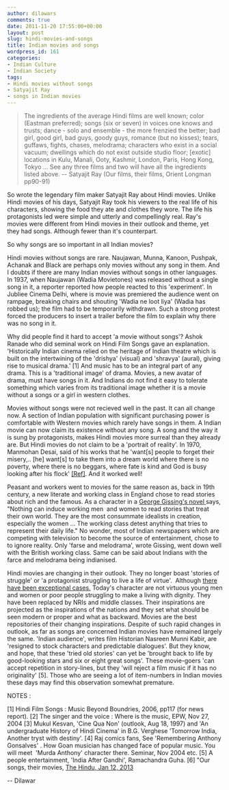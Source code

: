 ```yaml
---
author: dilawars
comments: true
date: 2011-11-20 17:55:00+00:00
layout: post
slug: hindi-movies-and-songs
title: Indian movies and songs
wordpress_id: 161
categories:
- Indian Culture
- Indian Society
tags:
- Hindi movies without songs
- Satyajit Ray
- songs in Indian movies
---
```





> 

> 
> The ingredients of the average Hindi films are well known; color (Eastman preferred); songs (six or seven) in voices one knows and trusts; dance - solo and ensemble - the more frenzied the better; bad girl, good girl, bad guys, goody guys, romance (but no kisses); tears, guffaws, fights, chases, melodrama; characters who exist in a social vacuum; dwellings which do not exist outside studio floor; [exotic] locations in Kulu, Manali, Ooty, Kashmir, London, Paris, Hong Kong, Tokyo ... See any three films and two will have all the ingredients listed above. -- Satyajit Ray (Our films, their films, Orient Longman pp90-91)
> 
> 



So wrote the legendary film maker Satyajit Ray about Hindi movies. Unlike Hindi movies of his days, Satyajit Ray took his viewers to the real life of his characters, showing the food they ate and clothes they wore. The life his protagonists led were simple and utterly and compellingly real. Ray's movies were different from Hindi movies in their outlook and theme, yet they had songs. Although fewer than it's counterpart.

So why songs are so important in all Indian movies?

<!-- more -->

Hindi movies without songs are rare. Naujawan, Munna, Kanoon, Pushpak, Achanak and Black are perhaps only movies without any song in them. And I doubts if there are many Indian movies without songs in other languages. In 1937, when Naujawan (Wadia Movietones) was released without a single song in it, a reporter reported how people reacted to this 'experiment'. In Jubliee Cinema Delhi, where is movie was premiered the audience went on rampage, breaking chairs and shouting 'Wadia ne loot liya' (Wadia has robbed us); the film had to be temporarily withdrawn. Such a strong protest forced the producers to insert a trailer before the film to explain why there was no song in it.

Why did people find it hard to accept 'a movie without songs'? Ashok Ranade who did seminal work on Hindi Film Songs gave an explanation.  'Historically Indian cinema relied on the heritage of Indian theatre which is built on the intertwining of the 'drishya' (visual) and 'shravya' (aural), giving rise to musical drama.' [1] And music has to be an integral part of any drama. This is a 'traditional image' of drama. Movies, a new avatar of drama, must have songs in it. And Indians do not find it easy to tolerate something which varies from its traditional image whether it is a movie without a songs or a girl in western clothes.

Movies without songs were not recieved well in the past. It can all change now. A section of Indian population with significant purchasing power is comfortable with Western movies which rarely have songs in them. A Indian movie can now claim its existence without any song. A song and the way it is sung by protagonists, makes Hindi movies more surreal than they already are. But Hindi movies do not claim to be a 'portrait of reality'. In 1970, Manmohan Desai, said of his works that he 'want[s] people to forget their misery,.. [he] want[s] to take them into a dream world where there is no poverty, where there is no beggars, where fate is kind and God is busy looking after his flock' [[Ref]](http://press.uchicago.edu/ucp/books/book/chicago/C/bo3684199.html%29). And it worked well!

Peasant and workers went to movies for the same reason as, back in 19th century, a new literate and working class in England chose to read stories about rich and the famous. As a character in a [George Gissing's novel ](http://books.google.com/books?id=Nq9SCDhI8UsC&pg=PA378&lpg=PA378&dq=nothing+can+induce+working+men+and+women+to+read+%2B+gissing&source=bl&ots=wV6hpENR0y&sig=OyRbNJOASIs9OjSarNKKc0yHFDo&hl=en&ei=SBXJTtvDFIPirAf2pPCdDg&sa=X&oi=book_result&ct=result&resnum=1&ved=0CBwQ6AEwAA#v=onepage&q=nothing%20can%20induce&f=false)says, "Nothing can induce working men  and women to read stories that treat their own world. They are the most consummate idealists in creation, especially the women ... The working class detest anything that tries to represent their daily life." No wonder, most of Indian newspapers which are competing with television to become the source of entertainment, chose to to ignore reality. Only 'farse and melodrama', wrote Gissing, went down well with the British working class. Same can be said about Indians with the farce and melodrama being indianised.

Hindi movies are changing in their outlook. They no longer boast 'stories of struggle' or 'a protagonist struggling to live a life of virtue'.  Although [there have been exceptional cases.](http://www.thehindu.com/opinion/columns/Harsh_Mander/article80638.ece) Today's character are not virtuous young men and women or poor people struggling to make a living with dignity. They have been replaced by NRIs and middle classes. Their inspirations are projected as the inspirations of the nations and they set what should be seen modern or proper and what as backward. Movies are the best repositories of their changing inspirations. Despite of such rapid changes in outlook, as far as songs are concerned Indian movies have remained largely the same. 'Indian audience', writes film Historian Nasreen Munni Kabir, are 'resigned to stock characters and predictable dialogues'. But they know, and hope, that these 'tried old stories' can yet be 'brought back to life by good-looking stars and six or eight great songs'. These movie-goers 'can accept repetition in story-lines, but they 'will reject a film music if it has no originality' [5]. Those who are seeing a lot of item-numbers in Indian movies these days may find this observation somewhat premature.

NOTES :

[1] Hindi Film Songs : Music Beyond Boundries, 2006, pp117 (for news report).
[2] The singer and the voice : Where is the music, EPW, Nov 27, 2004
[3] Mukul Kesvan, 'Cine Qua Non' (outlook, Aug 18, 1997) and 'An undergraduate History of Hindi Cinema' in B.G. Verghese 'Tomorrow India, Another tryst with destiny'.
[4] Raj comics fans, See 'Remembering Anthony Gonsalves' . How Goan musician has changed face of popular music. You will meet  'Murda Anthony' character there. Seminar, Nov 2004 etc.
[5] A people entertainment, 'India After Gandhi', Ramachandra Guha.
[6] "Our songs, their movies, [The Hindu, Jan 12, 2013](http://www.thehindu.com/opinion/editorial/our-songs-their-movies/article4299028.ece)

--
Dilawar






